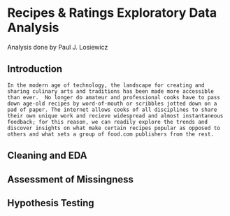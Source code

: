 # Recipes & Ratings Exploratory Data Analysis
Analysis done by Paul J. Losiewicz
## Introduction
	In the modern age of technology, the landscape for creating and sharing culinary arts and traditions has been made more accessible than ever.  No longer do amateur and professional cooks have to pass down age-old recipes by word-of-mouth or scribbles jotted down on a pad of paper. The internet allows cooks of all disciplines to share their own unique work and recieve widespread and almost instantaneous feedback; for this reason, we can readily explore the trends and discover insights on what make certain recipes popular as opposed to others and what sets a group of food.com publishers from the rest.


## Cleaning and EDA
## Assessment of Missingness
## Hypothesis Testing